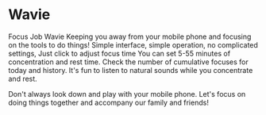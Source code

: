 # Wavie
Focus Job
Wavie
Keeping you away from your mobile phone and focusing on the tools to do things!
Simple interface, simple operation, no complicated settings,
Just click to adjust focus time
You can set 5-55 minutes of concentration and rest time.
Check the number of cumulative focuses for today and history.
It's fun to listen to natural sounds while you concentrate and rest.

Don't always look down and play with your mobile phone. Let's focus on doing things together and accompany our family and friends!
